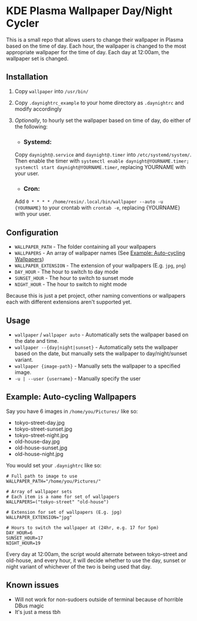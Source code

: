 # KDE Plasma Wallpaper Day/Night Cycler
This is a small repo that allows users to change their wallpaper in Plasma based on the time of day. Each hour, the wallpaper is changed to the most appropriate wallpaper for the time of day. Each day at 12:00am, the wallpaper set is changed.

## Installation
1. Copy `wallpaper` into `/usr/bin/`
2. Copy `.daynightrc_example` to your home directory as `.daynightrc` and modify accordingly
3. *Optionally*, to hourly set the wallpaper based on time of day, do either of the following:
    * ### Systemd:

    Copy `daynight@.service` and `daynight@.timer` into `/etc/systemd/system/`. Then enable the timer with `systemctl enable daynight@YOURNAME.timer; systemctl start daynight@YOURNAME.timer`, replacing YOURNAME with your user.
    * ### Cron:

    Add `0 * * * * /home/resin/.local/bin/wallpaper --auto -u {YOURNAME}` to your crontab with `crontab -e`, replacing {YOURNAME} with your user.

## Configuration
* `WALLPAPER_PATH` - The folder containing all your wallpapers
* `WALLPAPERS` - An array of wallpaper names (See [Example: Auto-cycling Wallpapers](#example-auto-cycling-wallpapers))
* `WALLPAPER_EXTENSION` - The extension of your wallpapers (E.g. `jpg`, `png`)
* `DAY_HOUR` - The hour to switch to day mode
* `SUNSET_HOUR` - The hour to switch to sunset mode
* `NIGHT_HOUR` - The hour to switch to night mode

Because this is just a pet project, other naming conventions or wallpapers each with different extensions aren't supported yet.
## Usage
* `wallpaper` / `wallpaper auto` - Automatically sets the wallpaper based on the date and time.
* `wallpaper --{day|night|sunset}` - Automatically sets the wallpaper based on the date, but manually sets the wallpaper to day/night/sunset variant.
* `wallpaper {image-path}` - Manually sets the wallpaper to a specified image.
* `-u | --user {username}` - Manually specify the user

## Example: Auto-cycling Wallpapers
Say you have 6 images in `/home/you/Pictures/` like so:
* tokyo-street-day.jpg
* tokyo-street-sunset.jpg
* tokyo-street-night.jpg
* old-house-day.jpg
* old-house-sunset.jpg
* old-house-night.jpg

You would set your `.daynightrc` like so:
```
# Full path to image to use
WALLPAPER_PATH="/home/you/Pictures/"

# Array of wallpaper sets
# Each item is a name for set of wallpapers
WALLPAPERS=("tokyo-street" "old-house")

# Extension for set of wallpapers (E.g. jpg)
WALLPAPER_EXTENSION="jpg"

# Hours to switch the wallpaper at (24hr, e.g. 17 for 5pm)
DAY_HOUR=6
SUNSET_HOUR=17
NIGHT_HOUR=19
```
Every day at 12:00am, the script would alternate between tokyo-street and old-house, and every hour, it will decide whether to use the day, sunset or night variant of whichever of the two is being used that day.
## Known issues
* Will not work for non-sudoers outside of terminal because of horrible DBus magic
* It's just a mess tbh
